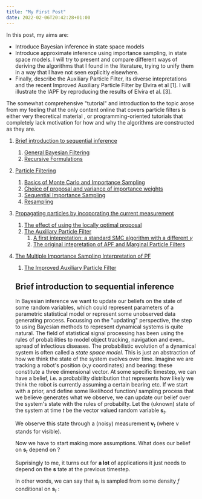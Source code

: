 ```yaml
---
title: "My First Post"
date: 2022-02-06T20:42:28+01:00
---
```


In this post, my aims are:

- Introduce Bayesian inference in state space models
- Introduce approximate inference using importance sampling, in state space models. I will try to present and compare different ways of deriving the algorithms that I found in the literature, trying to unify them in a way that I have not seen explicitly elsewhere.
- Finally, describe the Auxiliary Particle Filter, its diverse intepretations and the recent Improved Auxiliary Particle Filter by Elvira et al [1]. I will illustrate the IAPF by reproducing the results of Elvira et al. [3].

The somewhat comprehensive "tutorial" and introduction to the topic arose from my feeling that the only content online that covers particle filters is either very theoretical material , or programming-oriented tutorials that completely lack motivation for how and why the algorithms are constructed as they are.

1. [Brief introduction to sequential inference](#introduction)
    1. [General Bayesian Filtering](#generalfilter)
    2. [Recursive Formulations](#recursive)
2. [Particle Filtering](#pf)
    1. [Basics of Monte Carlo and Importance Sampling](#basics)
    2. [Choice of proposal and variance of importance weights](#isproposal)
    3. [Sequential Importance Sampling](#sis)
    4. [Resampling](#resampling)
3. [Propagating particles by incoporating the current measurement](#apf)
    1. [The effect of using the locally optimal proposal](#optimalproposal)
    2. [The Auxiliary Particle Filter](#apf2)
        1. [A first intepretation: a standard SMC algorithm with a different $\gamma$](#firstapf)
        2. [The original intepretation of APF and Marginal Particle Filters](#marginalpf)
4. [The Multiple Importance Sampling Interpretation of PF](#mis)
    1. [The Improved Auxiliary Particle Filter](#iapf)

    ## Brief introduction to sequential inference <a name="introduction"></a>

    In Bayesian inference we want to update our beliefs on the state of some random variables, which could represent parameters of a parametric statistical model or represent some unobserved data generating process. Focussing on the "updating" perspective, the step to using Bayesian methods to represent dynamical systems is quite natural. The field of statistical signal processing has been using the rules of probabilities to model object tracking, navigation and even.. spread of infectious diseases.
    The probabilistic evolution of a dynamical system is often called a *state space model*. This is just an abstraction of how we think the state of the system evolves over time. Imagine we are tracking a robot's position (x,y coordinates) and bearing: these constitute a three dimensional vector. At some specific timestep, we can have a belief, i.e. a probability distribution that represents how likely we think the robot is currently assuming a certain bearing etc. If we start with a prior, and define some likelihood function/ sampling process that we believe generates what we observe, we can update our belief over the system's state with the rules of probabilty.
    Let the (uknown) state of the system at time $t$ be the vector valued random variable $\mathbf{s}_{t}$.

    We observe this state through a (noisy) measurement $\mathbf{v}_{t}$ (where v stands for visible).

    Now we have to start making more assumptions. What does our belief on $\mathbf{s}_{t}$ depend on ?

    Suprisingly to me, it turns out for **a lot** of applications it just needs to depend on the $\mathbf{s}$ tate at the previous timestep.

    In other words, we can say that $\mathbf{s}_{t}$ is sampled from some density $f$ conditional on $\mathbf{s}_{t}$ : 
